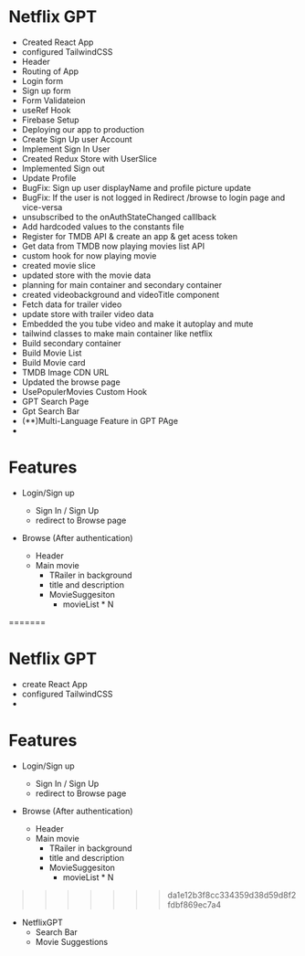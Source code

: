 
# Netflix GPT 

- Created React App
- configured TailwindCSS
- Header
- Routing of App
- Login form
- Sign up form
- Form Validateion
- useRef Hook
- Firebase Setup
- Deploying our app to production
- Create Sign Up user Account
- Implement Sign In User 
- Created Redux Store with UserSlice 
- Implemented Sign out 
- Update Profile 
- BugFix: Sign up user displayName and profile picture update
- BugFix: If the user is not logged in Redirect /browse to login page and vice-versa
- unsubscribed to the onAuthStateChanged calllback
- Add hardcoded values to the constants file 
- Register for TMDB API  & create an app & get acess token 
- Get data from TMDB now playing movies list API 
- custom hook for now playing movie
- created movie slice
- updated store with the movie data
- planning for main container and secondary container
- created videobackground and videoTitle component
- Fetch data for trailer video
- update store with trailer video data 
- Embedded the you tube video and make it autoplay and mute
- tailwind classes to make main container like netflix
- Build secondary container
- Build Movie List
- Build Movie card
- TMDB Image CDN URL
- Updated the browse page 
- UsePopulerMovies Custom Hook
- GPT Search Page
- Gpt Search Bar
- (**)Multi-Language Feature in GPT PAge
-






# Features
- Login/Sign up
  - Sign In / Sign Up
  - redirect to Browse page

- Browse (After authentication)
  - Header
  - Main movie
       - TRailer in background
       - title and description
       - MovieSuggesiton
          - movieList * N

=======


# Netflix GPT 

- create React App
- configured TailwindCSS
- 


# Features
- Login/Sign up
  - Sign In / Sign Up
  - redirect to Browse page

- Browse (After authentication)
  - Header
  - Main movie
       - TRailer in background
       - title and description
       - MovieSuggesiton
          - movieList * N

>>>>>>> da1e12b3f8cc334359d38d59d8f2fdbf869ec7a4
- NetflixGPT 
  - Search Bar
  - Movie Suggestions
